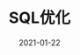 ---
title: SQL优化
date: 2021-01-22
sidebar: auto
categories:
 - MySQL
tags:
- MySQL
prev: false
next: false
---
